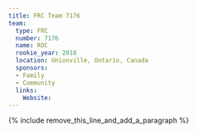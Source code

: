 ```yaml
---
title: FRC Team 7176
team:
  type: FRC
  number: 7176
  name: ROC
  rookie_year: 2018
  location: Unionville, Ontario, Canada
  sponsors:
  - Family
  - Community
  links:
    Website:
---
```


{% include remove_this_line_and_add_a_paragraph %}